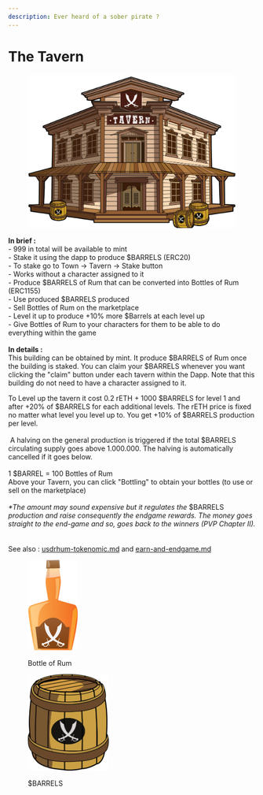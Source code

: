 ```yaml
---
description: Ever heard of a sober pirate ?
---
```


# The Tavern

<figure><img src="../../.gitbook/assets/TAVERN=.png" alt=""><figcaption></figcaption></figure>

**In brief :** \
\- 999 in total will be available to mint\
\- Stake it using the dapp to produce $BARRELS (ERC20)\
\- To stake go to Town -> Tavern -> Stake button\
\- Works without a character assigned to it\
\- Produce $BARRELS of Rum that can be converted into Bottles of Rum (ERC1155)\
\- Use produced $BARRELS produced\
\- Sell Bottles of Rum on the marketplace\
\- Level it up to produce +10% more $Barrels at each level up\
\- Give Bottles of Rum to your characters for them to be able to do everything within the game\
\
**In details :** \
This building can be obtained by mint. It produce $BARRELS of Rum once the building is staked. You can claim your $BARRELS whenever you want clicking the "claim" button under each tavern within the Dapp. Note that this building do not need to have a character assigned to it.  

To Level up the tavern it cost 0.2 rETH + 1000 $BARRELS for level 1 and after +20% of $BARRELS for each additional levels. The rETH price is fixed no matter what level you level up to. You get +10% of $BARRELS production per level. \
\
 A halving on the general production is triggered if the total $BARRELS circulating supply goes above 1.000.000. The halving is automatically cancelled if it goes below.   \
\
1 $BARREL = 100 Bottles of Rum\
Above your Tavern, you can click "Bottling" to obtain your bottles (to use or sell on the marketplace)\
\
_\*The amount may sound expensive but it regulates the_ $BARRELS _production and raise consequently the endgame rewards. The money goes straight to the end-game and so, goes back to the winners (PVP Chapter II)._   \
\
See also : [usdrhum-tokenomic.md](../../economy-tokens-lp/usdrhum-tokenomic.md "mention")  and [earn-and-endgame.md](../economy-burn-and-earn-system/earn-and-endgame.md "mention")



<figure><img src="../../.gitbook/assets/flag rhum.png" alt=""><figcaption><p>Bottle of Rum</p></figcaption></figure>

<figure><img src="../../.gitbook/assets/barrel.png" alt="" width="165"><figcaption><p>$BARRELS</p></figcaption></figure>
